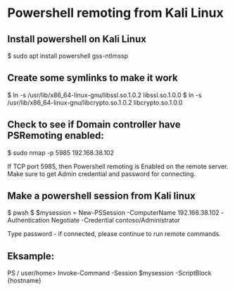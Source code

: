 # Powershell remoting from Kali Linux

## Install powershell on Kali Linux

$ sudo apt install powershell gss-ntlmssp

## Create some symlinks to make it work

$ ln -s /usr/lib/x86_64-linux-gnu/libssl.so.1.0.2 libssl.so.1.0.0
$ ln -s /usr/lib/x86_64-linux-gnu/libcrypto.so.1.0.2 libcrypto.so.1.0.0

## Check to see if Domain controller have PSRemoting enabled:

$ sudo nmap -p 5985 192.168.38.102

If TCP port 5985, then Powershell remoting is Enabled on the remote server.
Make sure to get Admin credential and password for connecting.

## Make a powershell session from Kali linux

$ pwsh
$ $mysession = New-PSSession -ComputerName 192.168.38.102 -Authentication Negotiate -Credential contoso/Administrator

Type password - if connected, please continue to run remote commands.

## Eksample:

PS / user/home> Invoke-Command -Session $mysession -ScriptBlock {hostname} 
